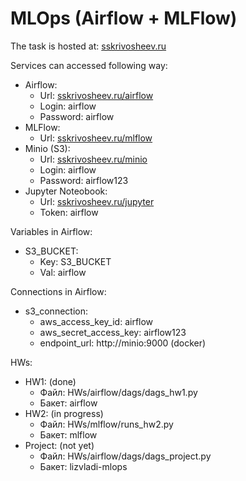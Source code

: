 # MLOps (Airflow + MLFlow)

The task is hosted at: [sskrivosheev.ru](http://sskrivosheev.ru/)

Services can accessed following way:
- Airflow:  
    * Url:          [sskrivosheev.ru/airflow](http://sskrivosheev.ru/airflow)
    * Login:        airflow
    * Password:     airflow
- MLFlow:  
    * Url:          [sskrivosheev.ru/mlflow](http://sskrivosheev.ru/mlflow)
- Minio (S3):  
    * Url:          [sskrivosheev.ru/minio](http://sskrivosheev.ru/minio)
    * Login:        airflow
    * Password:     airflow123
- Jupyter Noteobook:  
    * Url:          [sskrivosheev.ru/jupyter](http://sskrivosheev.ru/jupyter)
    * Token:        airflow

Variables in Airflow:
- S3_BUCKET:  
    * Key: S3_BUCKET   
    * Val: airflow

Connections in Airflow:
- s3_connection:  
    * aws_access_key_id:        airflow
    * aws_secret_access_key:    airflow123
    * endpoint_url:             http://minio:9000 (docker)

HWs:
- HW1: (done)      
    - Файл: HWs/airflow/dags/dags_hw1.py
    - Бакет: airflow
- HW2: (in progress)      
    - Файл: HWs/mlflow/runs_hw2.py
    - Бакет: mlflow
- Project: (not yet)  
    - Файл: HWs/airflow/dags/dags_project.py
    - Бакет: lizvladi-mlops

